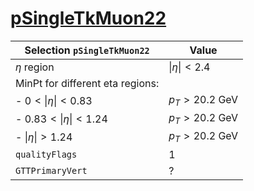 # [pSingleTkMuon22](../Phase2Menu_Legacy/SingleTkMuon22.html)

| Selection `pSingleTkMuon22`                                       | Value                                 |
|-------------------------------------------------------------------|---------------------------------------|
| $\eta$ region                                                     | $\lvert\eta\rvert < 2.4$              |
| MinPt for different eta regions:                                  |                                       |
|    - $0<\lvert\eta\rvert<0.83$                                    | $p_T>20.2$ GeV                        |
|    - $0.83<\lvert\eta\rvert<1.24$                                 | $p_T>20.2$ GeV                        |
|    - $\lvert\eta\rvert>1.24$                                      | $p_T>20.2$ GeV                        |
| `qualityFlags`                                                    | 1                                     |
| `GTTPrimaryVert`                                                  | ?                                     |

